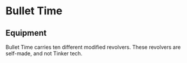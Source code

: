 # Bullet Time
## Equipment
Bullet Time carries ten different modified revolvers. These revolvers are self-made, and not Tinker tech.
